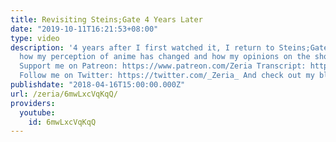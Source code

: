 ```yaml
---
title: Revisiting Steins;Gate 4 Years Later
date: "2019-10-11T16:21:53+08:00"
type: video
description: '4 years after I first watched it, I return to Steins;Gate, looking at
  how my perception of anime has changed and how my opinions on the show stand now.
  Support me on Patreon: https://www.patreon.com/Zeria Transcript: https://floatingintobliss.wordpress.com/2018/04/16/script-revisiting-steinsgate-4-years-later/
  Follow me on Twitter: https://twitter.com/_Zeria_ And check out my blog: https://floatingintobliss.wordpress.com/'
publishdate: "2018-04-16T15:00:00.000Z"
url: /zeria/6mwLxcVqKqQ/
providers:
  youtube:
    id: 6mwLxcVqKqQ
---
```

